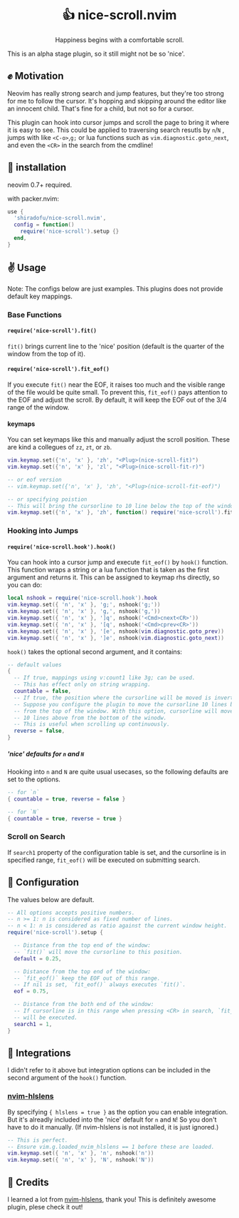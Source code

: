 <p align="center">
  <h1 align="center">👍 nice-scroll.nvim</h2>
</p>

<p align="center">
  Happiness begins with a comfortable scroll.
</p>

<!-- TODO: movie or something here -->

This is an alpha stage plugin, so it still might not be so 'nice'.

## ✊ Motivation

Neovim has really strong search and jump features, but they're too strong for me
to follow the cursor. It's hopping and skipping around the editor like an
innocent child. That's fine for a child, but not so for a cursor.

This plugin can hook into cursor jumps and scroll the page to bring it where it
is easy to see. This could be applied to traversing search resutls by `n`/`N` ,
jumps with like `<C-o>`,`g;` or lua functions such as
`vim.diagnostic.goto_next`, and even the `<CR>` in the search from the cmdline!

## 👋 installation

neovim 0.7+ required.

with packer.nvim:

```lua
use {
  'shiradofu/nice-scroll.nvim',
  config = function()
    require('nice-scroll').setup {}
  end,
}
```

## ✌️ Usage

Note: The configs below are just examples. This plugins does not provide default
key mappings.

### Base Functions

#### `require('nice-scroll').fit()`

`fit()` brings current line to the 'nice' position (default is the quarter of
the window from the top of it).

#### `require('nice-scroll').fit_eof()`

If you execute `fit()` near the EOF, it raises too much and the visible range of
the file would be quite small. To prevent this, `fit_eof()` pays attention to
the EOF and adjust the scroll. By default, it will keep the EOF out of the 3/4
range of the window.

#### keymaps

You can set keymaps like this and manually adjust the scroll position. These are
kind a collegues of `zz`, `zt`, or `zb`.

```lua
vim.keymap.set({'n', 'x' }, 'zh', "<Plug>(nice-scroll-fit)")
vim.keymap.set({'n', 'x' }, 'zl', "<Plug>(nice-scroll-fit-r)")

-- or eof version
-- vim.keymap.set({'n', 'x' }, 'zh', "<Plug>(nice-scroll-fit-eof)")

-- or specifying poistion
-- This will bring the cursorline to 10 line below the top of the window
vim.keymap.set({'n', 'x' }, 'zh', function() require('nice-scroll').fit(10) end)
```

### Hooking into Jumps

#### `require('nice-scroll.hook').hook()`

You can hook into a cursor jump and execute `fit_eof()` by `hook()` function.
This function wraps a string or a lua function that is taken as the first
argument and returns it. This can be assigned to keymap rhs directly, so you can
do:

```lua
local nshook = require('nice-scroll.hook').hook
vim.keymap.set({ 'n', 'x' }, 'g;', nshook('g;'))
vim.keymap.set({ 'n', 'x' }, 'g,', nshook('g,'))
vim.keymap.set({ 'n', 'x' }, ']q', nshook('<Cmd>cnext<CR>'))
vim.keymap.set({ 'n', 'x' }, '[q', nshook('<Cmd>cprev<CR>'))
vim.keymap.set({ 'n', 'x' }, '[e', nshook(vim.diagnostic.goto_prev))
vim.keymap.set({ 'n', 'x' }, ']e', nshook(vim.diagnostic.goto_next))
```

`hook()` takes the optional second argument, and it contains:

```lua
-- default values
{
  -- If true, mappings using v:count1 like 3g; can be used.
  -- This has effect only on string wrapping.
  countable = false,
  -- If true, the position where the cursorline will be moved is inverted.
  -- Suppose you configure the plugin to move the cursorline 10 lines below
  -- from the top of the window. With this option, cursorline will moved to
  -- 10 lines above from the bottom of the winodw.
  -- This is useful when scrolling up continuously.
  reverse = false,
}
```

##### 'nice' defaults for `n` and `N`

Hooking into `n` and `N` are quite usual usecases, so the following defaults are
set to the options.

```lua
-- for `n`
{ countable = true, reverse = false }

-- for `N`
{ countable = true, reverse = true }
```

### Scroll on Search

If `search1` property of the configuration table is set, and the cursorline is
in specified range, `fit_eof()` will be executed on submitting search.

## 💪 Configuration

The values below are default.

```lua
-- All options accepts positive numbers.
-- n >= 1: n is considered as fixed number of lines.
-- n < 1: n is considered as ratio against the current window height.
require('nice-scroll').setup {

  -- Distance from the top end of the window:
  -- `fit()` will move the cursorline to this position.
  default = 0.25,

  -- Distance from the top end of the window:
  -- `fit_eof()` keep the EOF out of this range.
  -- If nil is set, `fit_eof()` always executes `fit()`.
  eof = 0.75,

  -- Distance from the both end of the window:
  -- If cursorline is in this range when pressing <CR> in search, `fit_eof()`
  -- will be executed.
  search1 = 1,
}
```

## 🤝 Integrations

I didn't refer to it above but integration options can be included in the second
argument of the `hook()` function.

### [nvim-hlslens](https://github.com/kevinhwang91/nvim-hlslens/)

By specifying `{ hlslens = true }` as the option you can enable integration. But
it's alreadly included into the 'nice' default for `n` and `N`! So you don't
have to do it manually. (If nvim-hlslens is not installed, it is just ignored.)

```lua
-- This is perfect.
-- Ensure vim.g.loaded_nvim_hlslens == 1 before these are loaded.
vim.keymap.set({ 'n', 'x' }, 'n', nshook('n'))
vim.keymap.set({ 'n', 'x' }, 'N', nshook('N'))
```

## 🙏 Credits

I learned a lot from
[nvim-hlslens](https://github.com/kevinhwang91/nvim-hlslens/), thank you! This
is definitely awesome plugin, plese check it out!
